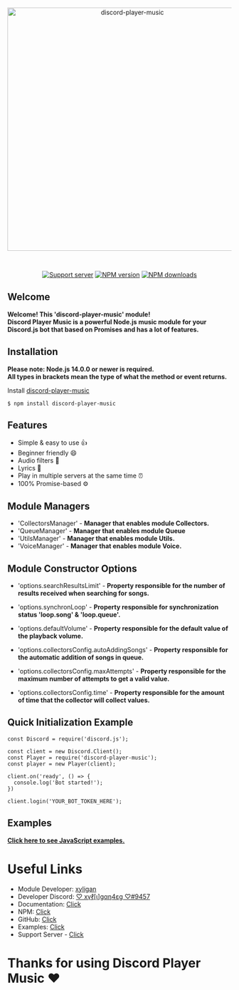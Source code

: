 <div align="center">
  <br />
  <p>
    <a href="https://dpm-docs.tk"><img src="https://dpm-docs.tk/static/dpm.png" width="546" alt="discord-player-music" /></a>
  </p>
  <br/>
  <p>
    <a href="https://discord.gg/zzbkvCcu2r"><img src="https://img.shields.io/discord/827221018879328298?color=5865F2&logo=discord&logoColor=white" alt="Support server" /></a>
    <a href="https://www.npmjs.com/package/discord-player-music"><img src="https://img.shields.io/npm/v/discord-player-music.png?maxAge=3600" alt="NPM version" /></a>
    <a href="https://www.npmjs.com/package/discord-player-music"><img src="https://img.shields.io/npm/dt/discord-player-music.png?maxAge=3600" alt="NPM downloads" /></a>
  </p>
</div>

## Welcome
<b>Welcome! This 'discord-player-music' module!</b><br>
<b>Discord Player Music is a powerful Node.js music module for your Discord.js bot that based on Promises and has a lot of features.</b>

## Installation

**Please note: Node.js 14.0.0 or newer is required.<br>
All types in brackets mean the type of what the method or event returns.**

Install [discord-player-music](https://www.npmjs.com/package/discord-player-music)
```JS
$ npm install discord-player-music
```

## Features

* Simple & easy to use 👍
* Beginner friendly 😄
* Audio filters 🎸
* Lyrics 📃
* Play in multiple servers at the same time ⏰
* 100% Promise-based ⚙️

## Module Managers
- 'CollectorsManager' - <b>Manager that enables module Collectors.</b>
- 'QueueManager' - <b>Manager that enables module Queue</b>
- 'UtilsManager' - <b>Manager that enables module Utils.</b>
- 'VoiceManager' - <b>Manager that enables module Voice.</b>

## Module Constructor Options
- 'options.searchResultsLimit' - <b>Property responsible for the number of results received when searching for songs.</b>
- 'options.synchronLoop' - <b>Property responsible for synchronization status 'loop.song' & 'loop.queue'.</b>
- 'options.defaultVolume' - <b>Property responsible for the default value of the playback volume.</b>

- 'options.collectorsConfig.autoAddingSongs' - <b>Property responsible for the automatic addition of songs in queue.</b>
- 'options.collectorsConfig.maxAttempts' - <b>Property responsible for the maximum number of attempts to get a valid value.</b>
- 'options.collectorsConfig.time' - <b>Property responsible for the amount of time that the collector will collect values.</b>

## Quick Initialization Example

```JS
const Discord = require('discord.js');

const client = new Discord.Client();
const Player = require('discord-player-music');
const player = new Player(client);

client.on('ready', () => {
  console.log('Bot started!');
})

client.login('YOUR_BOT_TOKEN_HERE');
```

## Examples
<b><a href="https://github.com/xyligan-gp/discord-player-music/tree/main/examples">Click here to see JavaScript examples.</a></b>

# Useful Links

* Module Developer: [xyligan](https://www.npmjs.com/~xyligan)
* Developer Discord: [♡ xүℓ[ι]gαη4εg ♡#9457](https://discord.com/users/533347075463577640)
* Documentation: [Click](https://dpm-docs.tk)
* NPM: [Click](https://www.npmjs.com/package/discord-player-music)
* GitHub: [Click](https://github.com/xyligan-gp/discord-player-music)
* Examples: [Click](https://github.com/xyligan-gp/discord-player-music/tree/main/examples)
* Support Server - [Click](https://discord.gg/zzbkvCcu2r)

<h1>Thanks for using Discord Player Music ♥</h1>